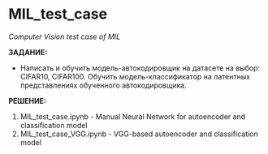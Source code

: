 # MIL_test_case
*Computer Vision test case of MIL*

**ЗАДАНИЕ:**  
- Написать и обучить модель-автокодировщик на датасете на выбор: CIFAR10, CIFAR100. Обучить модель-классификатор на латентных представлениях обученного автокодировщика.
 
**РЕШЕНИЕ:**  
1. MIL_test_case.ipynb - Manual Neural Network for autoencoder and classification model
2. MIL_test_case_VGG.ipynb - VGG-based autoencoder and classification model
